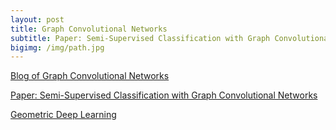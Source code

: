 ```yaml
---
layout: post
title: Graph Convolutional Networks
subtitle: Paper: Semi-Supervised Classification with Graph Convolutional Networks
bigimg: /img/path.jpg
---
```


[Blog of Graph Convolutional Networks](https://tkipf.github.io/graph-convolutional-networks/)

[Paper: Semi-Supervised Classification with Graph Convolutional Networks](https://arxiv.org/abs/1609.02907)

[Geometric Deep Learning](http://geometricdeeplearning.com/)